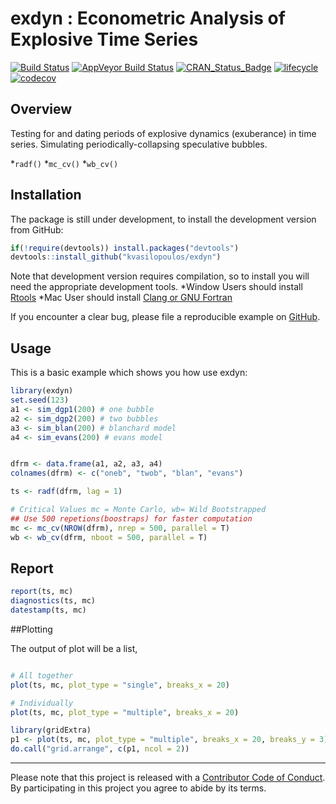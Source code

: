 
<!-- README.md is generated from README.Rmd. Please edit that file -->

# exdyn : Econometric Analysis of Explosive Time Series

[![Build
Status](https://travis-ci.org/kvasilopoulos/exdyn.svg?branch=master)](https://travis-ci.org/kvasilopoulos/exdyn)
[![AppVeyor Build
Status](https://ci.appveyor.com/api/projects/status/github/kvasilopoulos/exdyn?branch=master&svg=true)](https://ci.appveyor.com/project/kvasilopoulos/exdyn)
[![CRAN\_Status\_Badge](http://www.r-pkg.org/badges/version/exdyn)](https://cran.r-project.org/package=exdyn)
[![lifecycle](https://img.shields.io/badge/lifecycle-experimental-orange.svg)](https://www.tidyverse.org/lifecycle/#experimental)
[![codecov](https://codecov.io/gh/kvasilopoulos/exdyn/branch/master/graph/badge.svg)](https://codecov.io/gh/kvasilopoulos/exdyn)

## Overview

Testing for and dating periods of explosive dynamics (exuberance) in
time series. Simulating periodically-collapsing speculative bubbles.

*`radf()` *`mc_cv()` \*`wb_cv()`

## Installation

The package is still under development, to install the development
version from GitHub:

``` r
if(!require(devtools)) install.packages("devtools")
devtools::install_github("kvasilopoulos/exdyn")
```

Note that development version requires compilation, so to install you
will need the appropriate development tools. *Window Users should
install [Rtools](https://cran.r-project.org/bin/windows/Rtools/) *Mac
User should install [Clang or GNU
Fortran](https://cran.r-project.org/bin/macosx/tools/)

If you encounter a clear bug, please file a reproducible example on
[GitHub](https://github.com/kvasilopoulos/exdyn/issues).

## Usage

This is a basic example which shows you how use exdyn:

``` r
library(exdyn)
set.seed(123)
a1 <- sim_dgp1(200) # one bubble
a2 <- sim_dgp2(200) # two bubbles
a3 <- sim_blan(200) # blanchard model
a4 <- sim_evans(200) # evans model


dfrm <- data.frame(a1, a2, a3, a4)
colnames(dfrm) <- c("oneb", "twob", "blan", "evans")

ts <- radf(dfrm, lag = 1)

# Critical Values mc = Monte Carlo, wb= Wild Bootstrapped
## Use 500 repetions(boostraps) for faster computation
mc <- mc_cv(NROW(dfrm), nrep = 500, parallel = T)
wb <- wb_cv(dfrm, nboot = 500, parallel = T)
```

## Report

``` r
report(ts, mc)
diagnostics(ts, mc)
datestamp(ts, mc)
```

\#\#Plotting

The output of plot will be a list,

``` r

# All together
plot(ts, mc, plot_type = "single", breaks_x = 20)

# Individually
plot(ts, mc, plot_type = "multiple", breaks_x = 20)

library(gridExtra)
p1 <- plot(ts, mc, plot_type = "multiple", breaks_x = 20, breaks_y = 3)
do.call("grid.arrange", c(p1, ncol = 2))
```

-----

Please note that this project is released with a [Contributor Code of
Conduct](https://github.com/kvasilopoulos/exdyn/blob/master/CONDUCT.md).
By participating in this project you agree to abide by its terms.

